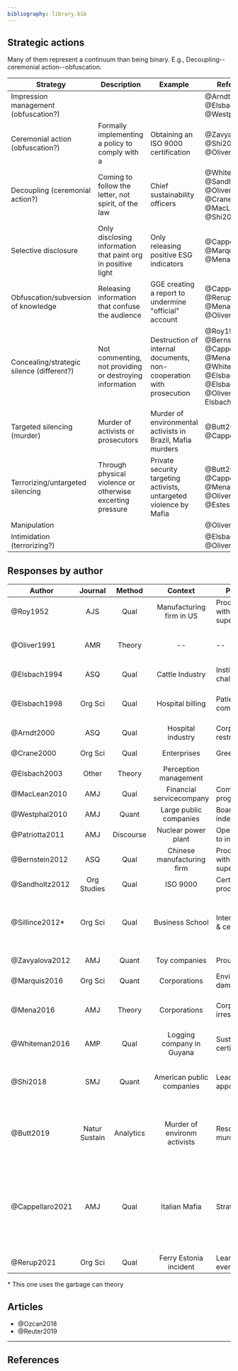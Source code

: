 ```yaml
---
bibliography: library.bib
---
```


## Strategic actions

Many of them represent a continuum than being binary. E.g., Decoupling--ceremonial action--obfuscation.

Strategy                            | Description                                       | Example   | References
---                                 | -----                                             | -----     | ---------
Impression management (obfuscation?)|                                                                                           |                                                                      | @Arndt2000, @Elsbach2003, @Westphal2010
Ceremonial action (obfuscation?)    | Formally implementing a policy to comply with a                                           | Obtaining an ISO 9000 certification                                  | @Zavyalova2012, @Shi2018, @Oliver1991
Decoupling (ceremonial action?)     | Coming to follow the letter, not spirit, of the law                                       | Chief sustainability officers            | @Whiteman2016, @Sandholtz2012, @Oliver1991, @Crane2000, @MacLean2010, @Shi2018
Selective disclosure                | Only disclosing information that paint org in positive light                              | Only releasing positive ESG indicators                               | @Cappellaro2021, @Marquis2016, @Mena2016
Obfuscation/subversion of knowledge | Releasing information that confuse the audience                                           | GGE creating a report to undermine "official" account                | @Cappellaro2021, @Rerup2021, @Mena2016, @Oliver1991
Concealing/strategic silence (different?) | Not commenting, not providing or destroying information                             | Destruction of internal documents, non-cooperation with prosecution  | @Roy1952, @Bernstein2012, @Cappellaro2021, @Mena2016, @Whiteman2016, @Elsbach1994, @Elsbach2003, @Oliver1991, Elsbach1998
Targeted silencing (murder)         | Murder of activists or prosecutors                                                        | Murder of environmental activists in Brazil, Mafia murders           | @Butt2019, @Cappellaro2021
Terrorizing/untargeted silencing    | Through physical violence or otherwise excerting pressure                                 | Private security targeting activists, untargeted violence by Mafia   | @Butt2019, @Cappellaro2021, @Mena2016, @Oliver1991, @Estes2019a
Manipulation                        | | |@Oliver1991
Intimidation (terrorizing?)         | | | @Elsbach1998, @Oliver1991

## Responses by author

Author          | Journal       | Method    | Context                       | Phenomenon                        | Responses
------          | :-:           | :-:       | :---:                         | ---                               | ----------                      
@Roy1952        | AJS           | Qual      | Manufacturing firm in US      | Productivity with & without supervision           | Concealing behavior
@Oliver1991     | AMR           | Theory    | --                            | --                                                | Acquisce, Compromise, Avoid, Defy, Manipulate
@Elsbach1994    | ASQ           | Qual      | Cattle Industry               | Institutional challenges                          | Denial, Acknowledgement
@Elsbach1998    | Org Sci       | Qual      | Hospital billing              | Patient complains/inquiries                       | Accomodating, Legitimate, Intimidating, Bureaucratic
@Arndt2000      | ASQ           | Qual      | Hospital industry             | Corporate restructuring                           | Impression management
@Crane2000      | Org Sci       | Qual      | Enterprises                   | Greening                                          | "Amoralization" (decoupling)
@Elsbach2003    | Other         | Theory    | Perception management                     
@MacLean2010    | AMJ           | Qual      | Financial servicecompany      | Compliance programs                               | Decoupling
@Westphal2010   | AMJ           | Quant     | Large public companies        | Board independence                                | Impression management
@Patriotta2011  | AMJ           | Discourse | Nuclear power plant           | Operator response to incident                     | Justifications
@Bernstein2012  | ASQ           | Qual      | Chinese manufacturing firm    | Productivity with & without supervision           | Concealing behavior
@Sandholtz2012  | Org Studies   | Qual      | ISO 9000                      | Certification process                             | Decoupling
@Sillince2012*  | Org Sci       | Qual      | Business School               | Internationalization & certification              | Doubting, distancing, fogging, conformity, and responsiblity rhetoric
@Zavyalova2012  | AMJ           | Quant     | Toy companies                 | Prouct recall                                     | Ceremonial & technical actions
@Marquis2016    | Org Sci       | Quant     | Corporations                  | Environmental damages                             | Selective disclosure
@Mena2016       | AMJ           | Theory    | Corporations                  | Corporate irresponsiblity                         | Forgetting work--manipulate, silence, undermine
@Whiteman2016   | AMP           | Qual      | Logging company in Guyana     | Sustainability certifications                     | Decoupling, ignoring, deflecting
@Shi2018        | SMJ           | Quant     | American public companies     | Lead director appointment                         | Ceremonial adoption, symbolic adoption, decoupling
@Butt2019       | Natur Sustain | Analytics | Murder of environm activists  | Resource use & murder                             | Murder; direct, structural & cultural violence; physical & psychological harm
@Cappellaro2021 | AMJ           | Qual      | Italian Mafia                 | Strategic ambiguity                               | Protective silence, targeted & untargeted silencing, selective disclosure, obfuscating, hyperbolic disclosing, stereotyping
@Rerup2021      | Org Sci       | Qual      | Ferry Estonia incident        | Learning from rare events                         | Subverting knowledge

\* This one uses the garbage can theory

## Articles

* @Ozcan2018
* @Reuter2019

---

## References